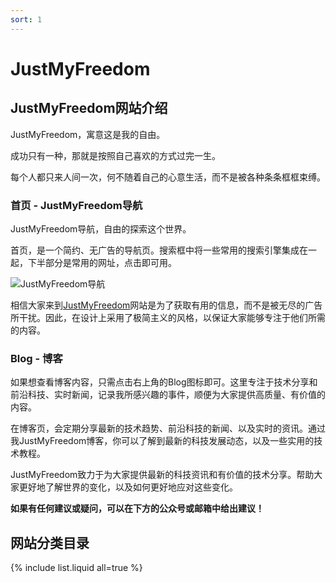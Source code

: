 ```yaml
---
sort: 1
---
```


# JustMyFreedom

## JustMyFreedom网站介绍

JustMyFreedom，寓意这是我的自由。

成功只有一种，那就是按照自己喜欢的方式过完一生。

每个人都只来人间一次，何不随着自己的心意生活，而不是被各种条条框框束缚。

### 首页 - JustMyFreedom导航
JustMyFreedom导航，自由的探索这个世界。

首页，是一个简约、无广告的导航页。搜索框中将一些常用的搜索引擎集成在一起，下半部分是常用的网址，点击即可用。

![JustMyFreedom导航](https://image.justmyfreedom.com//static/assets/blog_img/微信截图_20230530084939min.png)

相信大家来到[JustMyFreedom](https://justmyfreedom.com/)网站是为了获取有用的信息，而不是被无尽的广告所干扰。因此，在设计上采用了极简主义的风格，以保证大家能够专注于他们所需的内容。

### Blog - 博客

如果想查看博客内容，只需点击右上角的Blog图标即可。这里专注于技术分享和前沿科技、实时新闻，记录我所感兴趣的事件，顺便为大家提供高质量、有价值的内容。

在博客页，会定期分享最新的技术趋势、前沿科技的新闻、以及实时的资讯。通过我JustMyFreedom博客，你可以了解到最新的科技发展动态，以及一些实用的技术教程。

JustMyFreedom致力于为大家提供最新的科技资讯和有价值的技术分享。帮助大家更好地了解世界的变化，以及如何更好地应对这些变化。

**如果有任何建议或疑问，可以在下方的公众号或邮箱中给出建议！**

## 网站分类目录

{% include list.liquid all=true %}